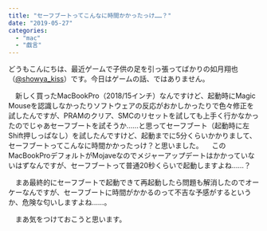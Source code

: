 ```yaml
---
title: "セーフブートってこんなに時間かかったっけ……？"
date: "2019-05-27"
categories: 
  - "mac"
  - "戯言"
---
```


どうもこんにちは、最近ゲームで子供の足を引っ張ってばかりの如月翔也（[@showya\_kiss](http://twitter.com/showya_kiss)）です。今日はゲームの話、ではありません。

　新しく買ったMacBookPro（2018/15インチ）なんですけど、起動時にMagic Mouseを認識しなかったりソフトウェアの反応がおかしかったりで色々修正を試したんですが、PRAMのクリア、SMCのリセットを試しても上手く行かなかったのでじゃあセーフブートを試そうか……と思ってセーフブート（起動時に左Shift押しっぱなし）を試したんですけど、起動までに5分くらいかかりまして、セーフブートってこんなに時間かかったっけ？と思いました。 　このMacBookProデフォルトがMojaveなのでメジャーアップデートはかかっていないはずなんですが、セーフブートって普通20秒くらいで起動しますよね……？

　まあ最終的にセーフブートで起動できて再起動したら問題も解消したのでオーケーなんですが、セーフブートに時間がかかるのって不吉な予感がするというか、危険な匂いしますよね……。

　まあ気をつけておこうと思います。
